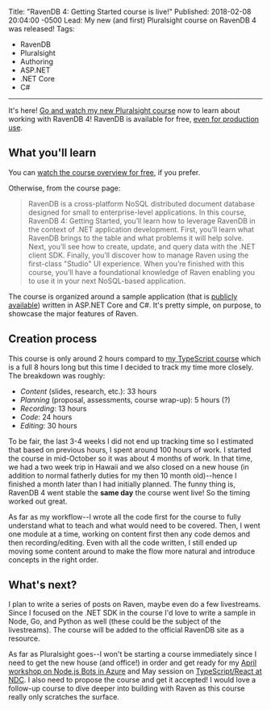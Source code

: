 Title: "RavenDB 4: Getting Started course is live!"
Published: 2018-02-08 20:04:00 -0500
Lead: My new (and first) Pluralsight course on RavenDB 4 was released!
Tags:
- RavenDB
- Pluralsight
- Authoring
- ASP.NET
- .NET Core
- C#
---

It's here! [Go and watch my new Pluralsight course](http://bit.ly/psravendb4) now to learn about working with RavenDB 4! RavenDB is available for free, [even for production use](https://ravendb.net/download).

## What you'll learn

You can [watch the course overview for free](https://app.pluralsight.com/player?name=8b3d5a8b-83e2-4b63-883a-906cac0f705c&mode=live&clip=0&course=ravendb-4-getting-started&author=kamran-ayub), if you prefer.

Otherwise, from the course page:

> RavenDB is a cross-platform NoSQL distributed document database designed for small to enterprise-level applications. In this course, RavenDB 4: Getting Started, you’ll learn how to leverage RavenDB in the context of .NET application development. First, you’ll learn what RavenDB brings to the table and what problems it will help solve. Next, you’ll see how to create, update, and query data with the .NET client SDK. Finally, you’ll discover how to manage Raven using the first-class "Studio" UI experience. When you’re finished with this course, you’ll have a foundational knowledge of Raven enabling you to use it in your next NoSQL-based application.

The course is organized around a sample application (that is [publicly available](https://github.com/kamranayub/pluralsight-ravendb-4-getting-started)) written in ASP.NET Core and C#. It's pretty simple, on purpose, to showcase the major features of Raven. 

## Creation process

This course is only around 2 hours compard to [my TypeScript course](https://www.packtpub.com/application-development/introduction-typescript-video) which is a full 8 hours long but this time I decided to track my time more closely. The breakdown was roughly:

- *Content* (slides, research, etc.): 33 hours
- *Planning* (proposal, assessments, course wrap-up): 5 hours (?)
- *Recording*: 13 hours
- *Code*: 24 hours
- *Editing*: 30 hours

To be fair, the last 3-4 weeks I did not end up tracking time so I estimated that based on previous hours, I spent around 100 hours of work. I started the course in mid-October so it was about 4 months of work. In that time, we had a two week trip in Hawaii and we also closed on a new house (in addition to normal fatherly duties for my then 10 month old)--hence I finished a month later than I had initially planned. The funny thing is, RavenDB 4 went stable the **same day** the course went live! So the timing worked out great.

As far as my workflow--I wrote all the code first for the course to fully understand what to teach and what would need to be covered. Then, I went one module at a time, working on content first then any code demos and then recording/editing. Even with all the code written, I still ended up moving some content around to make the flow more natural and introduce concepts in the right order.

## What's next?

I plan to write a series of posts on Raven, maybe even do a few livestreams. Since I focused on the .NET SDK in the course I'd love to write a sample in Node, Go, and Python as well (these could be the subject of the livestreams). The course will be added to the official RavenDB site as a resource.

As far as Pluralsight goes--I won't be starting a course immediately since I need to get the new house (and office!) in order and get ready for my [April workshop on Node.js Bots in Azure](https://kamranicus.com/posts/2017-12-18-workshop-bots-javascript-node-minnewebcon) and May session on [TypeScript/React at NDC](https://kamranicus.com/posts/2018-01-31-ndc-minnesota-react-typescript-talk). I also need to propose the course and get it accepted! I would love a follow-up course to dive deeper into building with Raven as this course really only scratches the surface.